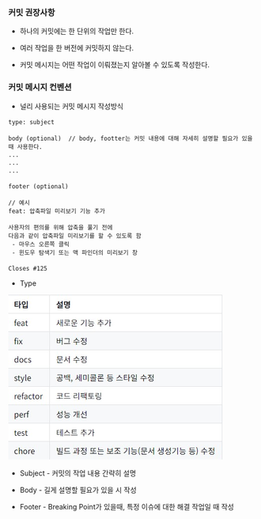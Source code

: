 ### 커밋 권장사항

* 하나의 커밋에는 한 단위의 작업만 한다.

* 여러 작업을 한 버전에 커밋하지 않는다.

* 커밋 메시지는 어떤 작업이 이뤄졌는지 알아볼 수 있도록 작성한다.


### 커밋 메시지 컨벤션

* 널리 사용되는 커밋 메시지 작성방식

```
type: subject

body (optional)  // body, footter는 커밋 내용에 대해 자세히 설명할 필요가 있을때 사용한다.
...
...
...

footer (optional)

// 예시
feat: 압축파일 미리보기 기능 추가

사용자의 편의를 위해 압축을 풀기 전에
다음과 같이 압축파일 미리보기를 할 수 있도록 함
 - 마우스 오른쪽 클릭
 - 윈도우 탐색기 또는 맥 파인더의 미리보기 창

Closes #125
```
* Type

<img src="https://raw.githubusercontent.com/pansakr/TIL/refs/heads/main/%EC%9D%B4%EB%AF%B8%EC%A7%80/Git/%EC%BB%A4%EB%B0%8B%20%EB%A9%94%EC%8B%9C%EC%A7%80%20%EC%BB%A8%EB%B2%A4%EC%85%98.jpg" alt="커밋 메시지 컨벤션">

* Subject - 커밋의 작업 내용 간략히 설명

* Body - 길게 설명할 필요가 있을 시 작성

* Footer - Breaking Point가 있을때, 특정 이슈에 대한 해결 작업일 때 작성
